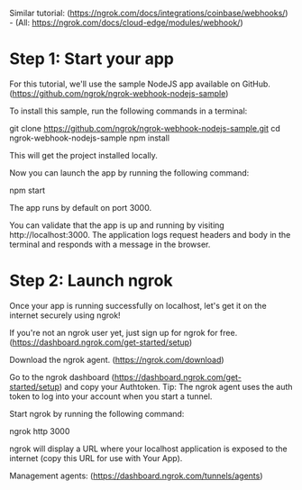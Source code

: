 Similar tutorial: (https://ngrok.com/docs/integrations/coinbase/webhooks/) - (All: https://ngrok.com/docs/cloud-edge/modules/webhook/)
# Step 1: Start your app
For this tutorial, we'll use the sample NodeJS app available on GitHub. (https://github.com/ngrok/ngrok-webhook-nodejs-sample)

To install this sample, run the following commands in a terminal:

git clone https://github.com/ngrok/ngrok-webhook-nodejs-sample.git
cd ngrok-webhook-nodejs-sample
npm install

This will get the project installed locally.

Now you can launch the app by running the following command:

npm start

The app runs by default on port 3000.

You can validate that the app is up and running by visiting http://localhost:3000. The application logs request headers and body in the terminal and responds with a message in the browser.

# Step 2: Launch ngrok
Once your app is running successfully on localhost, let's get it on the internet securely using ngrok!

If you're not an ngrok user yet, just sign up for ngrok for free. (https://dashboard.ngrok.com/get-started/setup)

Download the ngrok agent. (https://ngrok.com/download)

Go to the ngrok dashboard (https://dashboard.ngrok.com/get-started/setup) and copy your Authtoken.
Tip: The ngrok agent uses the auth token to log into your account when you start a tunnel.

Start ngrok by running the following command:

ngrok http 3000

ngrok will display a URL where your localhost application is exposed to the internet (copy this URL for use with Your App).

Management agents: (https://dashboard.ngrok.com/tunnels/agents)